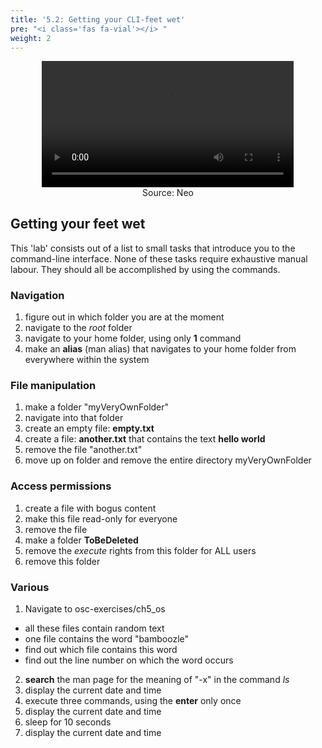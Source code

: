 ```yaml
---
title: '5.2: Getting your CLI-feet wet'
pre: "<i class='fas fa-vial'></i> "
weight: 2
---
```


<center><video src="/img/os/b.mp4" autoplay loop style="width: 80%"></video>
<br/>Source: Neo</center>

## Getting your feet wet

This 'lab' consists out of a list to small tasks that introduce you to the command-line interface. None of these tasks require exhaustive manual labour. They should all be accomplished by using the commands.

### Navigation
1. figure out in which folder you are at the moment
2. navigate to the *root* folder
3. navigate to your home folder, using only **1** command
4. make an **alias** (man alias) that navigates to your home folder from everywhere within the system

### File manipulation
1. make a folder "myVeryOwnFolder"
2. navigate into that folder
3. create an empty file: **empty.txt**
4. create a file: **another.txt** that contains the text **hello world**
5. remove the file "another.txt"
6. move up on folder and remove the entire directory myVeryOwnFolder

### Access permissions
1. create a file with bogus content
2. make this file read-only for everyone
3. remove the file
4. make a folder **ToBeDeleted**
5. remove the *execute* rights from this folder for ALL users
6. remove this folder

### Various
1. Navigate to osc-exercises/ch5_os
  * all these files contain random text
  * one file contains the word "bamboozle"
  * find out which file contains this word
  * find out the line number on which the word occurs
2. **search** the man page for the meaning of "-x" in the command *ls*
3. display the current date and time
4. execute three commands, using the **enter** only once
  1. display the current date and time
  2. sleep for 10 seconds
  3. display the current date and time